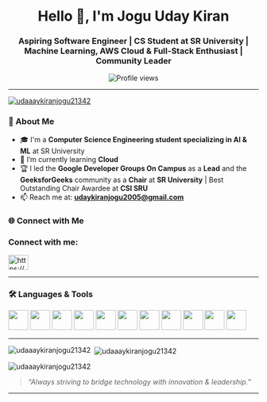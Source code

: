 <h1 align="center">Hello 👋, I'm Jogu Uday Kiran</h1>
<h3 align="center">Aspiring Software Engineer | CS Student at SR University | Machine Learning, AWS Cloud & Full-Stack Enthusiast | Community Leader</h3>


<p align="center">
  <img src="https://komarev.com/ghpvc/?username=udaaaykiranjogu21342&label=Profile%20Views&color=0e75b6&style=flat" alt="Profile views" />
</p>


---

<p align="left"> <a href="https://github.com/ryo-ma/github-profile-trophy"><img src="https://github-profile-trophy.vercel.app/?username=udaaaykiranjogu21342" alt="udaaaykiranjogu21342" /></a> </p>


### 🚀 About Me
- 🎓 I'm a **Computer Science Engineering student specializing in AI & ML** at SR University  
- 🌱 I’m currently learning **Cloud**
- 🏆 I led the **Google Developer Groups On Campus** as a **Lead** and the **GeeksforGeeks** community as a **Chair** at **SR University** | Best Outstanding Chair Awardee at **CSI SRU**
- 📫 Reach me at: **udaykiranjogu2005@gmail.com**


### 🌐 Connect with Me  
<h3 align="left">Connect with me:</h3>
<p align="left">
<a href="https://linkedin.com/in/https://www.linkedin.com/in/jogu-uday-kiran-245943272/" target="blank"><img align="center" src="https://raw.githubusercontent.com/rahuldkjain/github-profile-readme-generator/master/src/images/icons/Social/linked-in-alt.svg" alt="https://www.linkedin.com/in/jogu-uday-kiran-245943272/" height="30" width="40" /></a>
  </a>
</p>


---

### 🛠️ Languages & Tools
<p align="left">
  <img src="https://cdn.jsdelivr.net/gh/devicons/devicon/icons/python/python-original.svg" width="40" height="40"/>
  <img src="https://cdn.jsdelivr.net/gh/devicons/devicon/icons/aws/aws-original.svg" width="40" height="40"/>
  <img src="https://cdn.jsdelivr.net/gh/devicons/devicon/icons/react/react-original.svg" width="40" height="40"/>
  <img src="https://cdn.jsdelivr.net/gh/devicons/devicon/icons/javascript/javascript-original.svg" width="40" height="40"/>
  <img src="https://cdn.jsdelivr.net/gh/devicons/devicon/icons/html5/html5-original.svg" width="40" height="40"/>
  <img src="https://cdn.jsdelivr.net/gh/devicons/devicon/icons/css3/css3-original.svg" width="40" height="40"/>
  <img src="https://cdn.jsdelivr.net/gh/devicons/devicon/icons/typescript/typescript-original.svg" width="40" height="40"/>
  <img src="https://cdn.jsdelivr.net/gh/devicons/devicon/icons/nodejs/nodejs-original.svg" width="40" height="40"/>
  <img src="https://cdn.jsdelivr.net/gh/devicons/devicon/icons/mongodb/mongodb-original.svg" width="40" height="40"/>
  <img src="https://cdn.jsdelivr.net/gh/devicons/devicon/icons/pandas/pandas-original.svg" width="40" height="40"/>
  <img src="https://cdn.jsdelivr.net/gh/devicons/devicon/icons/tensorflow/tensorflow-original.svg" width="40" height="40"/>
</p>

---




<p><img align="left" src="https://github-readme-stats.vercel.app/api/top-langs?username=udaaaykiranjogu21342&show_icons=true&locale=en&layout=compact" alt="udaaaykiranjogu21342" /></p>

<p>&nbsp;<img align="center" src="https://github-readme-stats.vercel.app/api?username=udaaaykiranjogu21342&show_icons=true&locale=en" alt="udaaaykiranjogu21342" /></p>

<p><img align="center" src="https://github-readme-streak-stats.herokuapp.com/?user=udaaaykiranjogu21342&" alt="udaaaykiranjogu21342" /></p>


> *“Always striving to bridge technology with innovation & leadership.”*

---

